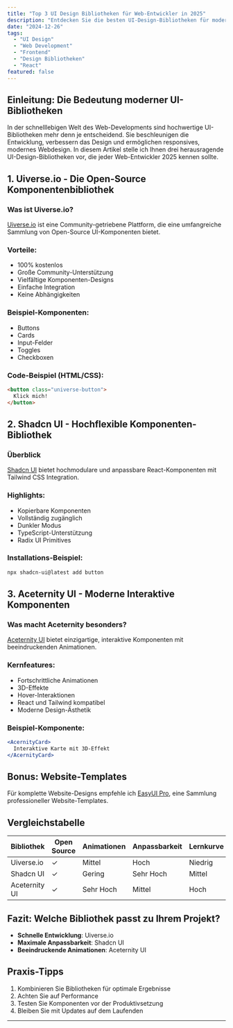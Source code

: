 ```yaml
---
title: "Top 3 UI Design Bibliotheken für Web-Entwickler in 2025"
description: "Entdecken Sie die besten UI-Design-Bibliotheken für moderne Webprojekte: Uiverse.io, Shadcn UI und Aceternity UI im umfassenden Vergleich"
date: "2024-12-26"
tags: 
  - "UI Design"
  - "Web Development"
  - "Frontend"
  - "Design Bibliotheken"
  - "React"
featured: false
---
```


## Einleitung: Die Bedeutung moderner UI-Bibliotheken

In der schnelllebigen Welt des Web-Developments sind hochwertige UI-Bibliotheken mehr denn je entscheidend. Sie beschleunigen die Entwicklung, verbessern das Design und ermöglichen responsives, modernes Webdesign. In diesem Artikel stelle ich Ihnen drei herausragende UI-Design-Bibliotheken vor, die jeder Web-Entwickler 2025 kennen sollte.

## 1. Uiverse.io - Die Open-Source Komponentenbibliothek

### Was ist Uiverse.io?
[Uiverse.io](https://uiverse.io/elements) ist eine Community-getriebene Plattform, die eine umfangreiche Sammlung von Open-Source UI-Komponenten bietet. 

### Vorteile:
- 100% kostenlos
- Große Community-Unterstützung
- Vielfältige Komponenten-Designs
- Einfache Integration
- Keine Abhängigkeiten

### Beispiel-Komponenten:
- Buttons
- Cards
- Input-Felder
- Toggles
- Checkboxen

### Code-Beispiel (HTML/CSS):
```html
<button class="universe-button">
  Klick mich!
</button>
```

## 2. Shadcn UI - Hochflexible Komponenten-Bibliothek

### Überblick
[Shadcn UI](https://ui.shadcn.com) bietet hochmodulare und anpassbare React-Komponenten mit Tailwind CSS Integration.

### Highlights:
- Kopierbare Komponenten
- Vollständig zugänglich
- Dunkler Modus
- TypeScript-Unterstützung
- Radix UI Primitives

### Installations-Beispiel:
```bash
npx shadcn-ui@latest add button
```

## 3. Aceternity UI - Moderne Interaktive Komponenten

### Was macht Aceternity besonders?
[Aceternity UI](https://ui.aceternity.com/components) bietet einzigartige, interaktive Komponenten mit beeindruckenden Animationen.

### Kernfeatures:
- Fortschrittliche Animationen
- 3D-Effekte
- Hover-Interaktionen
- React und Tailwind kompatibel
- Moderne Design-Ästhetik

### Beispiel-Komponente:
```jsx
<AcernityCard>
  Interaktive Karte mit 3D-Effekt
</AcernityCard>
```

## Bonus: Website-Templates

Für komplette Website-Designs empfehle ich [EasyUI Pro](https://www.easyui.pro/templates), eine Sammlung professioneller Website-Templates.

## Vergleichstabelle

| Bibliothek | Open Source | Animationen | Anpassbarkeit | Lernkurve |
|------------|-------------|-------------|---------------|-----------|
| Uiverse.io | ✓ | Mittel | Hoch | Niedrig |
| Shadcn UI | ✓ | Gering | Sehr Hoch | Mittel |
| Aceternity UI | ✓ | Sehr Hoch | Mittel | Hoch |

## Fazit: Welche Bibliothek passt zu Ihrem Projekt?

- **Schnelle Entwicklung**: Uiverse.io
- **Maximale Anpassbarkeit**: Shadcn UI
- **Beeindruckende Animationen**: Aceternity UI

## Praxis-Tipps

1. Kombinieren Sie Bibliotheken für optimale Ergebnisse
2. Achten Sie auf Performance
3. Testen Sie Komponenten vor der Produktivsetzung
4. Bleiben Sie mit Updates auf dem Laufenden

---
